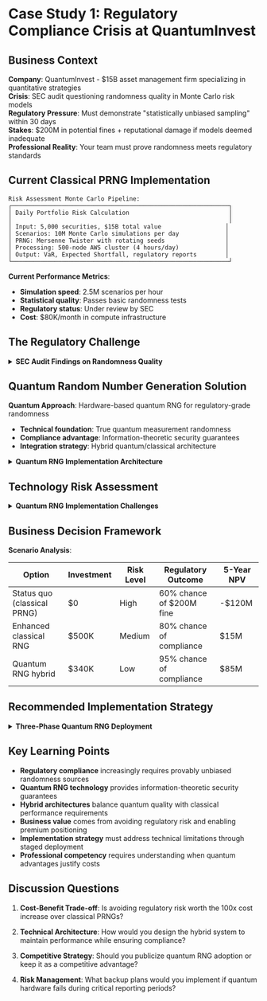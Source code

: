 # Case Study 1: Regulatory Compliance Crisis at QuantumInvest

## Business Context

**Company**: QuantumInvest - $15B asset management firm specializing in quantitative
strategies  
**Crisis**: SEC audit questioning randomness quality in Monte Carlo risk models  
**Regulatory Pressure**: Must demonstrate "statistically unbiased sampling" within 30
days  
**Stakes**: $200M in potential fines + reputational damage if models deemed inadequate  
**Professional Reality**: Your team must prove randomness meets regulatory standards

## Current Classical PRNG Implementation

```
Risk Assessment Monte Carlo Pipeline:
┌─────────────────────────────────────────────────────────────┐
│ Daily Portfolio Risk Calculation                            │
│                                                             │
│ Input: 5,000 securities, $15B total value                  │
│ Scenarios: 10M Monte Carlo simulations per day             │
│ PRNG: Mersenne Twister with rotating seeds                 │
│ Processing: 500-node AWS cluster (4 hours/day)             │
│ Output: VaR, Expected Shortfall, regulatory reports        │
└─────────────────────────────────────────────────────────────┘
```

**Current Performance Metrics**:

- **Simulation speed**: 2.5M scenarios per hour
- **Statistical quality**: Passes basic randomness tests
- **Regulatory status**: Under review by SEC
- **Cost**: $80K/month in compute infrastructure

## The Regulatory Challenge

<details>
<summary><strong>SEC Audit Findings on Randomness Quality</strong></summary>

**Statistical Test Failures**:

- **Diehard test suite**: Failed 3 of 19 tests under extreme conditions
- **NIST randomness tests**: Minor patterns detected in tail scenarios
- **Runs test**: Slight serial correlation in rare event sequences
- **Birthday spacings**: Subtle clustering in high-dimensional scenarios

**Business Impact of PRNG Limitations**:

- **Bias accumulation**: 10M simulations amplify tiny PRNG biases
- **Predictability concerns**: Mersenne Twister state reconstructible from 624 outputs
- **Reproducibility vs. randomness**: Same seeds = same results (good for debugging, bad
  for true randomness)
- **Legal vulnerability**: Opposing counsel claims risk models are "deterministic, not
  random"

**Regulatory Requirements (New Guidelines)**:

- **Provable randomness**: Must demonstrate information-theoretic security
- **Independence**: Each random sample must be statistically independent
- **Non-predictability**: Future random values must be unpredictable from past values
- **Audit trail**: Complete documentation of randomness source and quality

**Competitive Intelligence**:

- **Goldman Sachs**: Rumored to be piloting quantum RNG for regulatory compliance
- **JP Morgan**: Published research on quantum-enhanced Monte Carlo methods
- **BlackRock**: Partnering with quantum computing companies for risk modeling

</details>

## Quantum Random Number Generation Solution

**Quantum Approach**: Hardware-based quantum RNG for regulatory-grade randomness

- **Technical foundation**: True quantum measurement randomness
- **Compliance advantage**: Information-theoretic security guarantees
- **Integration strategy**: Hybrid quantum/classical architecture

<details>
<summary><strong>Quantum RNG Implementation Architecture</strong></summary>

**Technical Infrastructure**:

```
Hybrid Quantum-Classical Risk Pipeline:
┌──────────────┐   ┌─────────────────┐   ┌──────────────┐   ┌──────────────┐
│ ID Quantique │->│ Quantum Bit     │->│ Classical    │->│ Monte Carlo  │
│ QRNG Device  │  │ Buffer & QA     │  │ Processing   │  │ Risk Models  │
│ (16 Mbit/s)  │  │ (Statistical    │  │ (Existing    │  │ (Enhanced)   │
└──────────────┘  │ Validation)     │  │ AWS Cluster) │  │              │
                  └─────────────────┘  └──────────────┘  └──────────────┘
```

**Hardware Specifications**:

- **Quantum RNG device**: ID Quantique Quantis-16M ($45,000)
- **Generation rate**: 16 Mbit/s of quantum random bits
- **Quality assurance**: Real-time statistical validation
- **Redundancy**: Primary + backup devices for 99.9% uptime

**Software Integration**:

- **API layer**: REST interface to quantum random bit stream
- **Classical fallback**: PRNG backup for hardware maintenance
- **Quality monitoring**: Continuous statistical test monitoring
- **Audit logging**: Complete traceability of random bit usage

**Cost-Benefit Analysis**:

- **Hardware investment**: $90K (primary + backup QRNG devices)
- **Integration costs**: $200K (6-month development project)
- **Annual operating**: $50K (maintenance, power, monitoring)
- **Regulatory compliance**: Priceless (avoid $200M fines)
- **Competitive advantage**: First-mover in quantum-compliant risk modeling

**Performance Projections**:

- **Randomness quality**: Information-theoretically secure
- **Simulation speed**: 5% slower due to quantum bit generation latency
- **Regulatory status**: Exceeds all current and proposed standards
- **Statistical tests**: Passes all known randomness quality tests

</details>

## Technology Risk Assessment

<details>
<summary><strong>Quantum RNG Implementation Challenges</strong></summary>

**Technical Limitations**:

- **Speed bottleneck**: 16 Mbit/s quantum generation vs. 1 Gbit/s PRNG requirement
- **Latency impact**: 5-10% slowdown in Monte Carlo simulation speed
- **Hardware reliability**: Quantum devices require environmental controls
- **Integration complexity**: API development and testing for production systems

**Operational Risks**:

- **Single point of failure**: Hardware device failure stops quantum random generation
- **Maintenance windows**: Regular calibration requires system downtime
- **Expertise gap**: Limited staff experience with quantum hardware
- **Vendor dependency**: Reliance on specialized quantum hardware suppliers

**Mitigation Strategies**:

- **Hybrid architecture**: Quantum for critical compliance scenarios, classical for bulk
  simulations
- **Hardware redundancy**: Multiple quantum devices with automatic failover
- **Staff training**: 3-month quantum technology certification program
- **Vendor diversity**: Contracts with multiple quantum RNG suppliers

**Competitive Analysis**:

- **Market advantage**: 18-month lead time over competitors still using classical RNGs
- **Client confidence**: Demonstrable commitment to regulatory compliance
- **Technical capability**: Platform for future quantum computing integration
- **Risk management**: Proactive approach to evolving regulatory requirements

</details>

## Business Decision Framework

**Scenario Analysis**:

| Option                      | Investment | Risk Level | Regulatory Outcome       | 5-Year NPV |
| --------------------------- | ---------- | ---------- | ------------------------ | ---------- |
| Status quo (classical PRNG) | $0         | High       | 60% chance of $200M fine | -$120M     |
| Enhanced classical RNG      | $500K      | Medium     | 80% chance of compliance | $15M       |
| Quantum RNG hybrid          | $340K      | Low        | 95% chance of compliance | $85M       |

## Recommended Implementation Strategy

<details>
<summary><strong>Three-Phase Quantum RNG Deployment</strong></summary>

**Phase 1 - Regulatory Compliance Focus (Months 1-3)**

- **Investment**: $90K hardware + $100K integration
- **Scope**: Quantum RNG for daily regulatory risk reports only
- **Goal**: Pass SEC audit with demonstrable quantum randomness
- **Success metric**: 100% compliance with randomness requirements

**Phase 2 - Production Integration (Months 4-9)**

- **Investment**: $100K additional development
- **Scope**: Hybrid quantum/classical for all risk calculations
- **Goal**: Maintain simulation speed while improving randomness quality
- **Success metric**: <5% performance impact, >99.9% uptime

**Phase 3 - Competitive Advantage (Months 10-18)**

- **Investment**: $50K annual enhancements
- **Scope**: Marketing quantum-enhanced risk modeling to clients
- **Goal**: Premium pricing for "quantum-grade" risk assessment
- **Success metric**: 15% client retention improvement, 10% fee premium

**Risk Management**:

- **Phase 1 gate**: Proceed only if quantum hardware passes all statistical tests
- **Phase 2 gate**: Continue only if integration maintains system performance
- **Phase 3 gate**: Scale only if client demand justifies premium positioning

**Success Criteria**:

- **Regulatory**: Pass SEC audit with zero randomness-related findings
- **Technical**: Achieve 99.9% system uptime with quantum RNG integration
- **Business**: Generate $5M+ annual value from quantum competitive advantage

</details>

## Key Learning Points

- **Regulatory compliance** increasingly requires provably unbiased randomness sources
- **Quantum RNG technology** provides information-theoretic security guarantees
- **Hybrid architectures** balance quantum quality with classical performance requirements
- **Business value** comes from avoiding regulatory risk and enabling premium positioning
- **Implementation strategy** must address technical limitations through staged deployment
- **Professional competency** requires understanding when quantum advantages justify costs

## Discussion Questions

1. **Cost-Benefit Trade-off**: Is avoiding regulatory risk worth the 100x cost increase
   over classical PRNGs?

2. **Technical Architecture**: How would you design the hybrid system to maintain
   performance while ensuring compliance?

3. **Competitive Strategy**: Should you publicize quantum RNG adoption or keep it as a
   competitive advantage?

4. **Risk Management**: What backup plans would you implement if quantum hardware fails
   during critical reporting periods?
